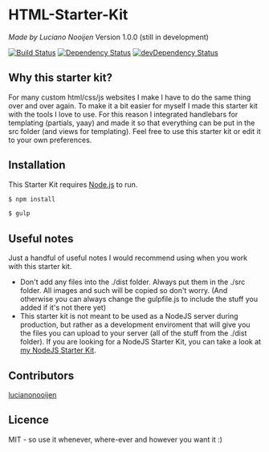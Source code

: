 # HTML-Starter-Kit
_Made by Luciano Nooijen_
Version 1.0.0 (still in development)

[![Build Status](https://travis-ci.org/AllStarterKits/HTML-Starter-Kit.svg?branch=master)](https://travis-ci.org/AllStarterKits/HTML-Starter-Kit) 
[![Dependency Status](https://david-dm.org/lucianonooijen/AllStarterKits.svg)](https://david-dm.org/AllStarterKits/HTML-Starter-Kit)
[![devDependency Status](
https://david-dm.org/AllStarterKits/HTML-Starter-Kit/dev-status.svg)](https://david-dm.org/AllStarterKits/HTML-Starter-Kit#info=devDependencies)

## Why this starter kit?
For many custom html/css/js websites I make I have to do the same thing over and over again. To make it a bit easier for myself I made this starter kit with the tools I love to use. For this reason I integrated handlebars for templating (partials, yaay) and made it so that everything can be put in the src folder (and views for templating). Feel free to use this starter kit or edit it to your own preferences.

## Installation
This Starter Kit requires [Node.js](https://nodejs.org/) to run.
```sh
$ npm install
```
```sh
$ gulp
```

## Useful notes
Just a handful of useful notes I would recommend using when you work with this starter kit.
* Don't add any files into the ./dist folder. Always put them in the ./src folder. All images and such will be copied so don't worry. (And otherwise you can always change the gulpfile.js to include the stuff you added if it's not there yet)
* This starter kit is not meant to be used as a NodeJS server during production, but rather as a development enviroment that will give you the files you can upload to your server (all of the stuff from the ./dist folder). If you are looking for a NodeJS Starter Kit, you can take a look at [my NodeJS Starter Kit](https://github.com/lucianonooijen/NodeJS-Starter-Kit).

## Contributors
[lucianonooijen](https://github.com/lucianonooijen/)

## Licence
MIT - so use it whenever, where-ever and however you want it :)

